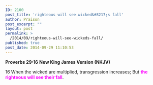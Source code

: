```yaml
---
ID: 2100
post_title: 'righteous will see wicked&#8217;s fall'
author: Praison
post_excerpt: ""
layout: post
permalink: >
  /2014/09/righteous-will-see-wickeds-fall/
published: true
post_date: 2014-09-29 11:10:53
---
```

<strong>Proverbs 29:16</strong>
<strong> New King James Version (NKJV)</strong>

16 When the wicked are multiplied, transgression increases;
But <span style="color: #ff00ff;"><strong>the righteous will see their fall</strong></span>.